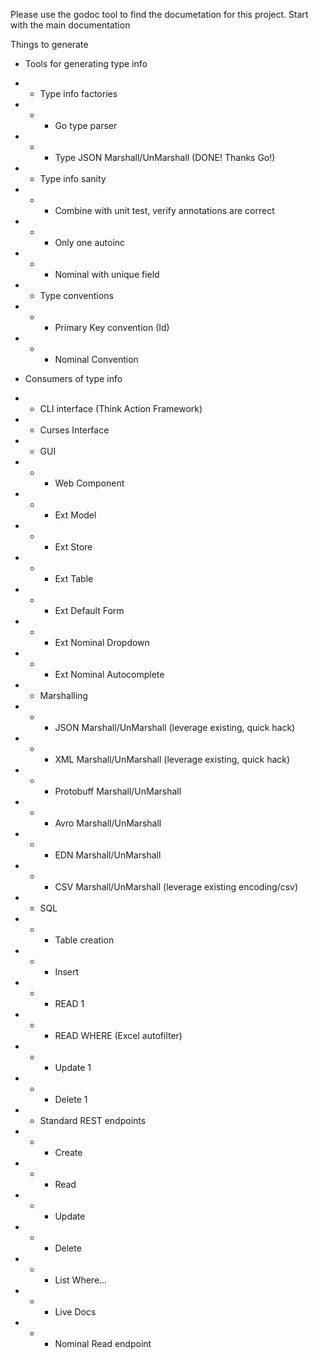 Please use the godoc tool to find the documetation for this project.  Start with the main documentation


Things to generate

* Tools for generating type info
* * Type info factories
* * * Go type parser
* * * Type JSON Marshall/UnMarshall (DONE!  Thanks Go!)
* * Type info sanity
* * * Combine with unit test, verify annotations are correct
* * * Only one autoinc
* * * Nominal with unique field
* * Type conventions
* * * Primary Key convention (Id)
* * * Nominal Convention

* Consumers of type info
* * CLI interface (Think Action Framework)
* * Curses Interface
* * GUI
* * * Web Component
* * * Ext Model
* * * Ext Store
* * * Ext Table
* * * Ext Default Form
* * * Ext Nominal Dropdown
* * * Ext Nominal Autocomplete
* * Marshalling
* * * JSON Marshall/UnMarshall (leverage existing, quick hack)
* * * XML Marshall/UnMarshall (leverage existing, quick hack)
* * * Protobuff Marshall/UnMarshall
* * * Avro Marshall/UnMarshall
* * * EDN Marshall/UnMarshall
* * * CSV Marshall/UnMarshall (leverage existing encoding/csv)
* * SQL
* * * Table creation
* * * Insert
* * * READ 1
* * * READ WHERE (Excel autofilter)
* * * Update 1
* * * Delete 1
* * Standard REST endpoints
* * * Create
* * * Read
* * * Update
* * * Delete
* * * List Where...
* * * Live Docs
* * * Nominal Read endpoint
